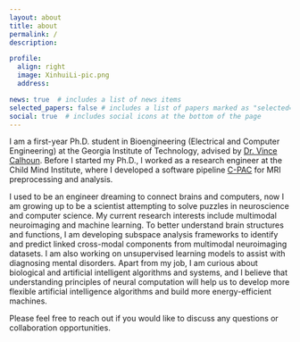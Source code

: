 ```yaml
---
layout: about
title: about
permalink: /
description:

profile:
  align: right
  image: XinhuiLi-pic.png
  address: 

news: true  # includes a list of news items
selected_papers: false # includes a list of papers marked as "selected={true}"
social: true  # includes social icons at the bottom of the page
---
```


I am a first-year Ph.D. student in Bioengineering (Electrical and Computer Engineering) at the Georgia Institute of Technology, advised by [Dr. Vince Calhoun](https://scholar.google.com/citations?user=WNOoGKIAAAAJ&hl=en). Before I started my Ph.D., I worked as a research engineer at the Child Mind Institute, where I developed a software pipeline [C-PAC](https://fcp-indi.github.io/) for MRI preprocessing and analysis.

I used to be an engineer dreaming to connect brains and computers, now I am growing up to be a scientist attempting to solve puzzles in neuroscience and computer science. My current research interests include multimodal neuroimaging and machine learning. To better understand brain structures and functions, I am developing subspace analysis frameworks to identify and predict linked cross-modal components from multimodal neuroimaging datasets. I am also working on unsupervised learning models to assist with diagnosing mental disorders. Apart from my job, I am curious about biological and artificial intelligent algorithms and systems, and I believe that understanding principles of neural computation will help us to develop more flexible artificial intelligence algorithms and build more energy-efficient machines.

Please feel free to reach out if you would like to discuss any questions or collaboration opportunities.